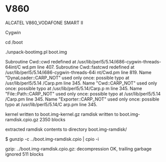 V860
====

ALCATEL V860_VODAFONE SMART II



Cygwin

cd /boot

./unpack-bootimg.pl boot.img


Subroutine Cwd::cwd redefined at /usr/lib/perl5/5.14/i686-cygwin-threads-64int/C                                                                                                    wd.pm line 407.
Subroutine Cwd::fastcwd redefined at /usr/lib/perl5/5.14/i686-cygwin-threads-64i                                                                                                    nt/Cwd.pm line 819.
Name "DynaLoader::CARP_NOT" used only once: possible typo at /usr/lib/perl5/5.14                                                                                                    /Carp.pm line 345.
Name "Cwd::CARP_NOT" used only once: possible typo at /usr/lib/perl5/5.14/Carp.p                                                                                                    m line 345.
Name "File::Path::CARP_NOT" used only once: possible typo at /usr/lib/perl5/5.14                                                                                                    /Carp.pm line 345.
Name "Exporter::CARP_NOT" used only once: possible typo at /usr/lib/perl5/5.14/C                                                                                                    arp.pm line 345.

kernel written to boot.img-kernel.gz
ramdisk written to boot.img-ramdisk.cpio.gz
2350 blocks

extracted ramdisk contents to directory boot.img-ramdisk/

$ gunzip -c ../boot.img-ramdisk.cpio | cpio -i

gzip: ../boot.img-ramdisk.cpio.gz: decompression OK, trailing garbage ignored
511 blocks



